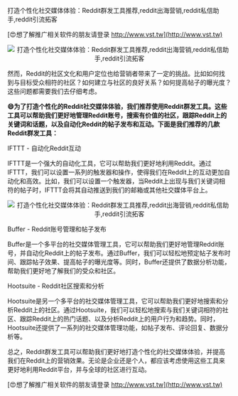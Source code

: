 打造个性化社交媒体体验：Reddit群发工具推荐,reddit出海营销,reddit私信助手,reddit引流拓客

[😍想了解推广相关软件的朋友请登录 http://www.vst.tw](http://www.vst.tw)

 <center><img src="https://vst.tw/MP4/tuiguang/png/3.png" alt="打造个性化社交媒体体验：Reddit群发工具推荐,reddit出海营销,reddit私信助手,reddit引流拓客"></center>

然而，Reddit的社区文化和用户定位也给营销者带来了一定的挑战。比如如何找到与目标受众相符的社区？如何建立与社区的良好关系？如何提高帖子的曝光度？这些问题都需要我们去仔细考虑。

**😄为了打造个性化的Reddit社交媒体体验，我们推荐使用Reddit群发工具。这些工具可以帮助我们更好地管理Reddit账号，搜索有价值的社区，跟踪Reddit上的关键词和话题，以及自动化Reddit的帖子发布和互动。下面是我们推荐的几款Reddit群发工具：**

IFTTT - 自动化Reddit互动

IFTTT是一个强大的自动化工具，它可以帮助我们更好地利用Reddit。通过IFTTT，我们可以设置一系列的触发器和操作，使得我们在Reddit上的互动更加自动化和高效。比如，我们可以设置一个触发器，当Reddit上出现与我们关键词相符的帖子时，IFTTT会将其自动推送到我们的邮箱或其他社交媒体平台上。

 <center><img src="https://vst.tw/MP4/tuiguang/png/7.png" alt="打造个性化社交媒体体验：Reddit群发工具推荐,reddit出海营销,reddit私信助手,reddit引流拓客"></center>

Buffer - Reddit账号管理和帖子发布

Buffer是一个多平台的社交媒体管理工具，它可以帮助我们更好地管理Reddit账号，并自动化Reddit上的帖子发布。通过Buffer，我们可以轻松地预定帖子发布时间、跟踪帖子效果、提高帖子的曝光度等。同时，Buffer还提供了数据分析功能，帮助我们更好地了解我们的受众和社区。

Hootsuite - Reddit社区搜索和分析

Hootsuite是另一个多平台的社交媒体管理工具，它可以帮助我们更好地搜索和分析Reddit上的社区。通过Hootsuite，我们可以轻松地搜索与我们关键词相符的社区、跟踪Reddit上的热门话题、以及分析Reddit上的用户行为和趋势。同时，Hootsuite还提供了一系列的社交媒体管理功能，如帖子发布、评论回复、数据分析等。

总之，Reddit群发工具可以帮助我们更好地打造个性化的社交媒体体验，并提高我们在Reddit上的营销效果。无论是企业还是个人，都应该考虑使用这些工具来更好地利用Reddit平台，并与全球的社区进行互动。

[😍想了解推广相关软件的朋友请登录 http://www.vst.tw](http://www.vst.tw)



